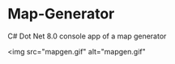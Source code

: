 # Map-Generator
C# Dot Net 8.0 console app of a map generator


<img src="mapgen.gif" alt="mapgen.gif"

